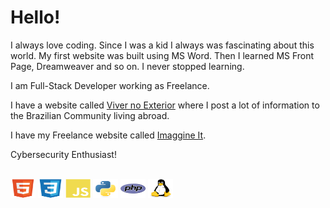 <h1>Hello!</h1>

<p>I always love coding. Since I was a kid I always was fascinating about this world. My first website was built using MS Word. Then I learned MS Front Page, Dreamweaver and so on. I never stopped learning.</p>

<p>I am Full-Stack Developer working as Freelance.</p>

<p>I have a website called <a href="http://www.vivernoexterior.com">Viver no Exterior</a> where I post a lot of information to the Brazilian Community living abroad.</p>

<p>I have my Freelance website called <a href="http://www.imaggineit.com">Imaggine It</a>.</p>

<p>Cybersecurity Enthusiast!</p>

<div style="display: inline_block"><br>
<img align="center" height="30" width="40" src="https://raw.githubusercontent.com/devicons/devicon/master/icons/html5/html5-original.svg">
<img align="center" height="30" width="40" src="https://raw.githubusercontent.com/devicons/devicon/master/icons/css3/css3-original.svg">
<img align="center" height="30" width="40" src="https://raw.githubusercontent.com/devicons/devicon/master/icons/javascript/javascript-plain.svg">
<img align="center" height="30" width="40" src="https://raw.githubusercontent.com/devicons/devicon/master/icons/python/python-original.svg">
<img align="center" height="30" width="40" src="https://raw.githubusercontent.com/devicons/devicon/master/icons/php/php-original.svg">
<img align="center" height="30" width="40" src="https://raw.githubusercontent.com/devicons/devicon/master/icons/linux/linux-original.svg">
</div>

